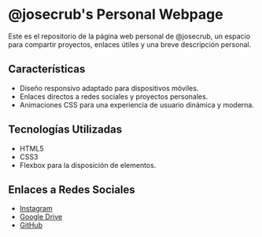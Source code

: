 # @josecrub's Personal Webpage

Este es el repositorio de la página web personal de @josecrub, un espacio para compartir proyectos, enlaces útiles y una breve descripción personal.

## Características

- Diseño responsivo adaptado para dispositivos móviles.
- Enlaces directos a redes sociales y proyectos personales.
- Animaciones CSS para una experiencia de usuario dinámica y moderna.

## Tecnologías Utilizadas

- HTML5
- CSS3
- Flexbox para la disposición de elementos.

## Enlaces a Redes Sociales

- [Instagram](https://www.instagram.com/josecrub/)
- [Google Drive](https://drive.google.com/drive/u/0/folders/1nD7HDT8sZyuix58YG4BRQxWlZ0rHgh7b)
- [GitHub](https://github.com/MingosGit)

